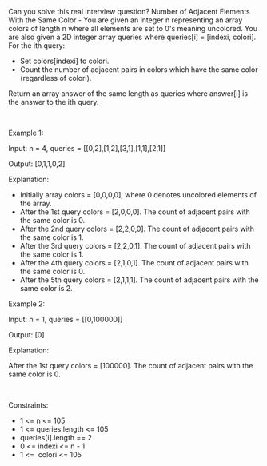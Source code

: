 Can you solve this real interview question? Number of Adjacent Elements With the Same Color - You are given an integer n representing an array colors of length n where all elements are set to 0's meaning uncolored. You are also given a 2D integer array queries where queries[i] = [indexi, colori]. For the ith query:

 * Set colors[indexi] to colori.
 * Count the number of adjacent pairs in colors which have the same color (regardless of colori).

Return an array answer of the same length as queries where answer[i] is the answer to the ith query.

 

Example 1:

Input: n = 4, queries = [[0,2],[1,2],[3,1],[1,1],[2,1]]

Output: [0,1,1,0,2]

Explanation:

 * Initially array colors = [0,0,0,0], where 0 denotes uncolored elements of the array.
 * After the 1st query colors = [2,0,0,0]. The count of adjacent pairs with the same color is 0.
 * After the 2nd query colors = [2,2,0,0]. The count of adjacent pairs with the same color is 1.
 * After the 3rd query colors = [2,2,0,1]. The count of adjacent pairs with the same color is 1.
 * After the 4th query colors = [2,1,0,1]. The count of adjacent pairs with the same color is 0.
 * After the 5th query colors = [2,1,1,1]. The count of adjacent pairs with the same color is 2.

Example 2:

Input: n = 1, queries = [[0,100000]]

Output: [0]

Explanation:

After the 1st query colors = [100000]. The count of adjacent pairs with the same color is 0.

 

Constraints:

 * 1 <= n <= 105
 * 1 <= queries.length <= 105
 * queries[i].length == 2
 * 0 <= indexi <= n - 1
 * 1 <=  colori <= 105